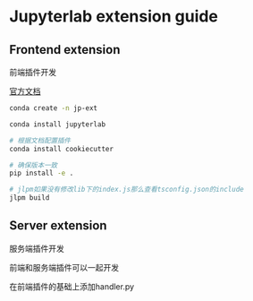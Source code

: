 # Jupyterlab extension guide

## Frontend extension

前端插件开发

[官方文档](https://jupyterlab.readthedocs.io/en/stable/extension/extension_tutorial.html)

``` bash
conda create -n jp-ext

conda install jupyterlab

# 根据文档配置插件
conda install cookiecutter

# 确保版本一致
pip install -e .

# jlpm如果没有修改lib下的index.js那么查看tsconfig.json的include
jlpm build 

```

## Server extension

服务端插件开发

前端和服务端插件可以一起开发

在前端插件的基础上添加handler.py
